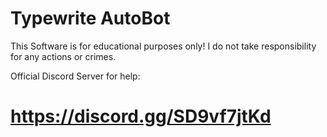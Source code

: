 # Typewrite AutoBot

This Software is for educational purposes only! I do not take responsibility for any actions or crimes.

Official Discord Server for help:
# https://discord.gg/SD9vf7jtKd


